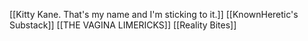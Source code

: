 [[Kitty Kane. That's my name and I'm sticking to it.]]
[[KnownHeretic's Substack]]
[[THE VAGINA LIMERICKS]]
[[Reality Bites]]